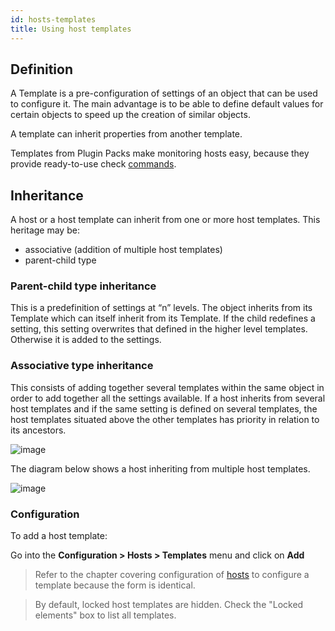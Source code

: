 ```yaml
---
id: hosts-templates
title: Using host templates
---
```


## Definition

A Template is a pre-configuration of settings of an object that can be used to
configure it. The main advantage is to be able to define default values for
certain objects to speed up the creation of similar objects.

A template can inherit properties from another template.

Templates from Plugin Packs make monitoring hosts easy, because they provide ready-to-use check [commands](commands.html).

## Inheritance

A host or a host template can inherit from one or more host templates. This
heritage may be:

  - associative (addition of multiple host templates)
  - parent-child type

### Parent-child type inheritance

This is a predefinition of settings at “n” levels. The object inherits from its
Template which can itself inherit from its Template. If the child redefines a
setting, this setting overwrites that defined in the higher level templates.
Otherwise it is added to the settings.

### Associative type inheritance

This consists of adding together several templates within the same object in
order to add together all the settings available. If a host inherits from
several host templates and if the same setting is defined on several templates,
the host templates situated above the other templates has priority in relation
to its ancestors.

![image](../../assets/configuration/09hostmodels.png)

The diagram below shows a host inheriting from multiple host templates.

![image](../../assets/configuration/09hostmodelsheritage.png)

### Configuration

To add a host template:

Go into the **Configuration > Hosts > Templates** menu and click on **Add**

> Refer to the chapter covering configuration of
> [hosts](hosts-create.html) to configure a template because the form
> is identical.

> By default, locked host templates are hidden. Check the "Locked elements" box
> to list all templates.
